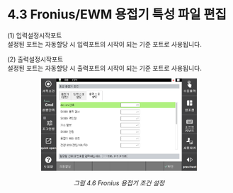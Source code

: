 ﻿# 4.3 Fronius/EWM 용접기 특성 파일 편집

(1)	입력설정시작포트  
설정된 포트는 자동할당 시 입력포트의 시작이 되는 기준 포트로 사용됩니다.

(2)	출력설정시작포트  
설정된 포트는 자동할당 시 출력포트의 시작이 되는 기준 포트로 사용됩니다.

 
<p align="center">
 <img src="../../_assets/4_5.png" width="70%"></img>
 <em><p align="center">그림 4.6 Fronius 용접기 조건 설정</p></em>
</p>
  

